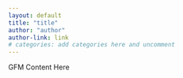 ```yaml
---
layout: default
title: "title"
author: "author"
author-link: link
# categories: add categories here and uncomment
---
```


GFM Content Here
